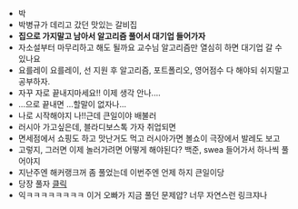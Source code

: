 ﻿* 박
* 박병규가 데리고 갔던 맛있는 갈비집
* **집으로 가지말고 남아서 알고리즘 풀어서 대기업 들어가자**
* 자소설부터 마무리하고 해도 될까요 교수님 알고리즘만 열심히 하면 대기업 갈 수 있나요
* 요를레이 요를레이, 선 지원 후 알고리즘, 포트폴리오, 영어점수 다 해야되 쉬지말고 공부하자.
* 자꾸 자로 끝내지마세요!! 이제 생각 안나....
* ...으로 끝내면 ...할말이 없자나...
* 나로 시작해야지 나!!근데 큰일이야 배불러
* 러시아 가고싶은데, 블라디보스톡 가자 취업되면
* 면세점에서 쇼핑도 하고 맛난거도 먹고 러시아가면 볼쇼이 극장에서 발레도 보고
* 고렇지, 그러면 이제 놀러가려면 어떻게 해야된다? 백준, swea 들어가서 하나씩 풀어야지
* 지난주엔 해커랭크꺼 좀 풀었는데 이번주엔 언제 하지 큰일이당
* 당장 풀자 [클릭](https://www.acmicpc.net/problem/17143)
* 익ㅋㅋㅋㅋㅋㅋㅋㅋ 이거 오빠가 지금 풀던 문제얍? 너무 자연스런 링크쟈나